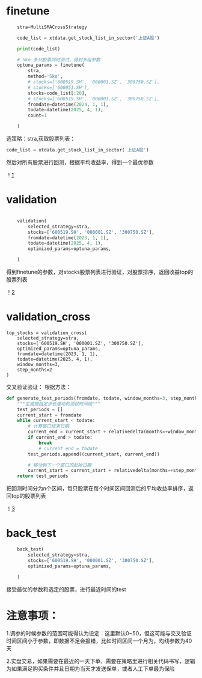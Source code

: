 # finetune

```python
    stra=MultiSMACrossStrategy

    code_list = xtdata.get_stock_list_in_sector('上证A股')

    print(code_list)

    # Sko 多只股票同时测试，得到多组参数
    optuna_params = finetune(
        stra,
        method='Sko',
        # stocks=['600519.SH', '000001.SZ', '300750.SZ'],
        # stocks=['600051.SH'],
        stocks=code_list[:20],
        # stocks=['600519.SH', '000001.SZ', '300750.SZ'],
        fromdate=datetime(2024, 1, 1),
        todate=datetime(2025, 4, 1),
        count=1

    )
```
选策略：stra,获取股票列表：   
```python
code_list = xtdata.get_stock_list_in_sector('上证A股')
```
然后对所有股票进行回测，根据平均收益率，得到一个最优参数

！[1](twt_code/pic/1.png)

#  validation

```python

    validation(
        selected_strategy=stra,
        stocks=['600519.SH', '000001.SZ', '300750.SZ'],
        fromdate=datetime(2023, 1, 1),
        todate=datetime(2025, 4, 1),
        optimized_params=optuna_params,

    )
```
得到finetune的参数，对stocks股票列表进行验证，对股票排序，返回收益top的股票列表

！[2](twt_code/pic/2.png)

# validation_cross

    top_stocks = validation_cross(
        selected_strategy=stra,
        stocks=['600519.SH', '000001.SZ', '300750.SZ'],
        optimized_params=optuna_params,
        fromdate=datetime(2023, 1, 1),
        todate=datetime(2025, 4, 1),
        window_months=3,
        step_months=2
    )

交叉验证验证：
根据方法：
```python
def generate_test_periods(fromdate, todate, window_months=3, step_months=1):
    """生成按指定步长滚动的测试时间段"""
    test_periods = []
    current_start = fromdate
    while current_start < todate:
        # 计算窗口结束日期
        current_end = current_start + relativedelta(months=+window_months)
        if current_end > todate:
            break
            # current_end = todate
        test_periods.append((current_start, current_end))

        # 移动到下一个窗口的起始日期
        current_start = current_start + relativedelta(months=+step_months)
    return test_periods
```
把回测时间分为n个区间，每只股票在每个时间区间回测后的平均收益率排序，返回top的股票列表

！[3](twt_code/pic/3.png)

# back_test

```python
    back_test(
        selected_strategy=stra,
        stocks=['600519.SH', '000001.SZ', '300750.SZ'],
        optimized_params=optuna_params,

    )

```
接受最优的参数和选定的股票，进行最近时间的test

# 注意事项：

1.调参的时候参数的范围可能得认为设定：这里默认0~50，但这可能与交叉验证时间区间小于参数，即数据不足会报错，比如时间区间一个月为，均线参数为40天

2.实盘交易，如果需要在最近的一天下单，需要在策略里进行相关代码书写，逻辑为如果满足购买条件并且日期为当天才发送保单，或者人工下单最为保险